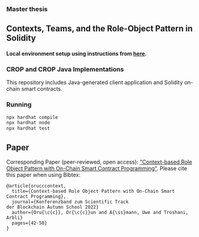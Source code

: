 ### Master thesis
## Contexts, Teams, and the Role-Object Pattern in Solidity

#### Local environment setup using instructions from [here](https://homepages.rpi.edu/home/36/wangy52/public_html/PersonalWebsite/build/html/Misc/Mac/VSCode/VSCode-LaTeX.html). 

### CROP and CROP Java Implementations

This repository includes Java-generated client application and Solidity on-chain smart contracts.

### Running

```bash
npx hardhat compile
npx hardhat node
npx hardhat test
```

## Paper

Corresponding Paper (peer-reviewed, open access): ["Context-based Role Object Pattern with On-Chain Smart Contract Programming"](https://www.forschung.hs-mittweida.de/index.php?eID=tx_nawsecuredl&u=0&g=0&t=1665702722&hash=1c42c09b0ca285a5f05ee3726ac4ae565ffa53a0&file=fileadmin/verzeichnisfreigaben/forschng/dokumente/Scientific_Reports/Scientific_Reports_2022/Sc-Report-2022-02-Blockchain_geschuetzt.pdf). 
Please cite this paper when using Bibtex:

```
@article{orucccontext,
  title={Context-based Role Object Pattern with On-Chain Smart Contract Programming},
  journal={Konferenzband zum Scientific Track
der Blockchain Autumn School 2022}
  author={Oru{\c{c}}, Or{\c{c}}un and A{\ss}mann, Uwe and Troshani, Arbli}
  pages={42-50}
}
```